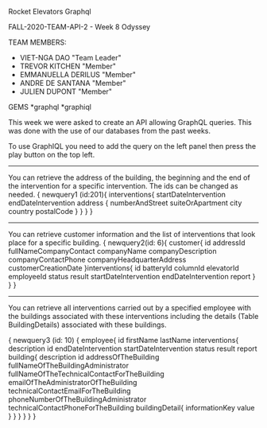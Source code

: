  Rocket Elevators Graphql

FALL-2020-TEAM-API-2 - Week 8 Odyssey 

TEAM MEMBERS:
- VIET-NGA DAO "Team Leader"
- TREVOR KITCHEN "Member"
- EMMANUELLA DERILUS "Member"
- ANDRE DE SANTANA "Member"
- JULIEN DUPONT "Member"

GEMS
*graphql
*graphiql

This week we were asked to create an API allowing GraphQL queries. This was done with the use of our databases from the past weeks.

To use GraphIQL you need to add the query on the left panel then press the play button on the top left.
__________________________________________________________________________________________________________________________________________________________________________
You can retrieve the address of the building, the beginning and the end of the intervention for a specific intervention. The ids can be changed as needed.
{
  newquery1 (id:201){
    interventions{
      startDateIntervention
      endDateIntervention
      address {
        numberAndStreet
        suiteOrApartment
        city
        country
        postalCode
      }
    }
  }
}
___________________________________________________________________________________________________________________________________________________________________________
You can retrieve customer information and the list of interventions that look place for a specific building.
{
 newquery2(id: 6){
  customer{
    id
    addressId
    fullNameCompanyContact
    companyName
    companyDescription
    companyContactPhone
    companyHeadquarterAddress
    customerCreationDate
  }interventions{
     id
      batteryId
      columnId
      elevatorId
      employeeId
      status
      result
     startDateIntervention
    endDateIntervention
      report
  }
 }
}
____________________________________________________________________________________________________________________________________________________________________________
You can retrieve all interventions carried out by a specified employee with the buildings associated with these interventions including the details (Table BuildingDetails) associated with these buildings.

{
  newquery3 (id: 10)
  {
    employee{
      id
      firstName
      lastName
      interventions{
        description
        id
        endDateIntervention
        startDateIntervention
        status
        result
        report
        building{
          description
          id
          addressOfTheBuilding
          fullNameOfTheBuildingAdministrator
          fullNameOfTheTechnicalContactForTheBuilding
          emailOfTheAdministratorOfTheBuilding
          technicalContactEmailForTheBuilding
          phoneNumberOfTheBuildingAdministrator
          technicalContactPhoneForTheBuilding
          buildingDetail{
            informationKey
            value
          }
        }
      }
    }
  }
}
